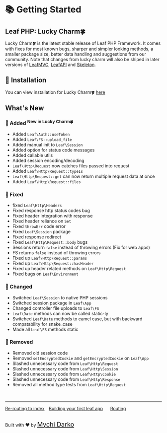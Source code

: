 # 📚 Getting Started

## Leaf PHP: Lucky Charm🍀

Lucky Charm🍀 is the latest stable release of Leaf PHP Framework. It comes with fixes for most known bugs, sharper and simpler looking methods, a smaller package size, better data handling and suggestions from our community. Note that changes from lucky charm will also be shiped in later versions of [LeafMVC](/), [LeafAPI](/) and [Skeleton](/).

## 📁 Installation

You can view installation for Lucky Charm🍀 [here](v/lucky-charm/intro/)

## What's New

### 📑 Added <sup class="new-tag-1">New in Lucky Charm🍀</sup>

- Added `Leaf\Auth::useToken`
- Added `Leaf\FS::upload_file`
- Added manual init to `Leaf\Session`
- Added option for status code messages
- Added callable utils
- Added session encoding/decoding
- `Leaf\Http\Request` now catches files passed into request
- Added `Leaf\Http\Request::typeIs`
- `Leaf\Http\Request::get` can now return multiple request data at once
- Added `Leaf\Http\Request::files`

### 🔧 Fixed

- fixed `Leaf\Http\Headers`
- Fixed response http status codes bug
- Fixed header integration with response
- Fixed header reliance on `Set`
- Fixed `throwErr` code error
- Fixed `Leaf\Session` package
- Fixed response redirect
- Fixed `Leaf\Http\Request::body` bugs  
- Sessions return `false` instead of throwing errors (Fix for web apps)
- FS returns `false` instead of throwing errors
- Fixed up `Leaf\Http\Request::params`
- Fixed up `Leaf\Http\Request::hasHeader`
- Fixed up header related methods on `Leaf\Http\Request`
- Fixed bugs on `Leaf\Environment`

### 🎈 Changed

- Switched `Leaf\Session` to native PHP sessions
- Switched session package in `Leaf\App`
- Changed controller file uploads to `Leaf\FS`
- `Leaf\Date` methods can now be called static-ly
- Switched `Leaf\Date` methods to camel case, but with backward compatability for snake_case
- Made all `Leaf\FS` methods static

### 🚚 Removed

- Removed old session code
- Removed `setEncryptedCookie` and `getEncryptedCookie` on `Leaf\App`
- Slashed unnecessary code from `Leaf\Http\Request`
- Slashed unnecessary code from `Leaf\Http\Session`
- Slashed unnecessary code from `Leaf\Http\Cookie`
- Slashed unnecessary code from `Leaf\Http\Response`
- Removed all method type tests from `Leaf\Http\Request`

<br>
<hr>

<a href="#/v/lucky-charm/intro/htaccess" style="margin: 0px;">Re-routing to index</a>
<a href="#/v/lucky-charm/intro/first" style="margin: 0px 10px;">Building your first leaf app</a>
<a href="#/v/lucky-charm/routing/" style="margin: 0px 10px;">Routing</a>

<br>
Built with ❤ by <a href="https://mychi.netlify.app" style="font-size: 20px; color: #111;" target="_blank">Mychi Darko</a>
